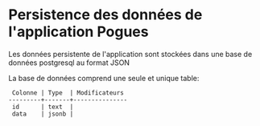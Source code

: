 # Persistence des données de l'application Pogues

Les données persistente de l'application sont stockées dans une base de données postgresql au format JSON

La base de données comprend une seule et unique table:

```
 Colonne | Type  | Modificateurs 
---------+-------+---------------
 id      | text  | 
 data    | jsonb | 
```

